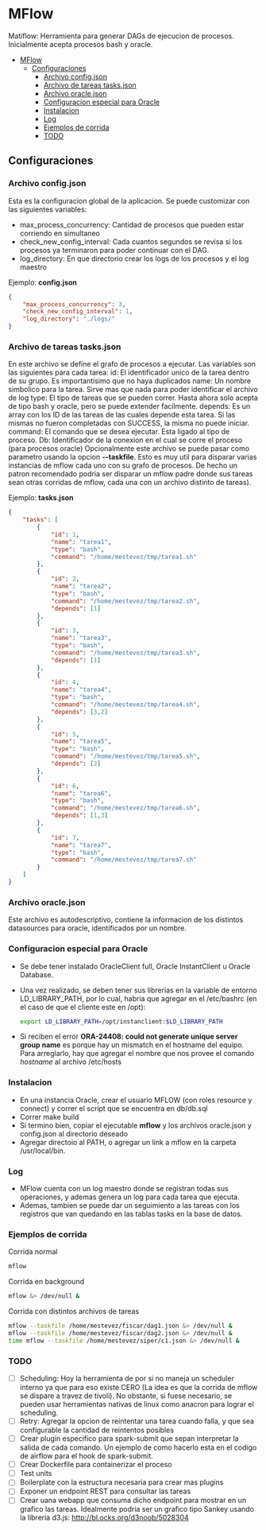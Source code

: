 # MFlow

Matiflow: Herramienta para generar DAGs de ejecucion de procesos. Inicialmente acepta procesos bash y oracle.

- [MFlow](#mflow)
  - [Configuraciones](#configuraciones)
    - [Archivo config.json](#archivo-configjson)
    - [Archivo de tareas tasks.json](#archivo-de-tareas-tasksjson)
    - [Archivo oracle.json](#archivo-oraclejson)
    - [Configuracion especial para Oracle](#configuracion-especial-para-oracle)
    - [Instalacion](#instalacion)
    - [Log](#log)
    - [Ejemplos de corrida](#ejemplos-de-corrida)
    - [TODO](#todo)

## Configuraciones

### Archivo config.json

Esta es la configuracion global de la aplicacion. Se puede customizar con las siguientes variables:
- max_process_concurrency: Cantidad de procesos que pueden estar corriendo en simultaneo
- check_new_config_interval: Cada cuantos segundos se revisa si los procesos ya terminaron para poder continuar con el DAG.
- log_directory: En que directorio crear los logs de los procesos y el log maestro

Ejemplo: **config.json**
~~~json
{
    "max_process_concurrency": 3,
    "check_new_config_interval": 1,
    "log_directory": "./logs/"
}
~~~

### Archivo de tareas tasks.json

En este archivo se define el grafo de procesos a ejecutar. Las variables son las siguientes para cada tarea:
id: El identificador unico de la tarea dentro de su grupo. Es importantisimo que no haya duplicados
name: Un nombre simbolico para la tarea. Sirve mas que nada para poder identificar el archivo de log
type: El tipo de tareas que se pueden correr. Hasta ahora solo acepta de tipo bash y oracle, pero se puede extender facilmente.
depends: Es un array con los ID de las tareas de las cuales depende esta tarea. Si las mismas no fueron completadas con SUCCESS, la misma no puede iniciar.
command: El comando que se desea ejecutar. Esta ligado al tipo de proceso.
Db: Identificador de la conexion en el cual se corre el proceso (para procesos oracle)
Opcionalmente este archivo se puede pasar como parametro usando la opcion **--taskfile**. Esto es muy util para disparar varias instancias de mflow cada uno con su grafo de procesos. De hecho un patron recomendado podria ser disparar un mflow padre donde sus tareas sean otras corridas de mflow, cada una con un archivo distinto de tareas).

Ejemplo: **tasks.json**
~~~json
{
    "tasks": [
        {
            "id": 1,
            "name": "tarea1",
            "type": "bash",
            "command": "/home/mestevez/tmp/tarea1.sh"
        },
        {
            "id": 2,
            "name": "tarea2",
            "type": "bash",
            "command": "/home/mestevez/tmp/tarea2.sh",
            "depends": [1]
        },
        {
            "id": 3,
            "name": "tarea3",
            "type": "bash",
            "command": "/home/mestevez/tmp/tarea3.sh",
            "depends": [1]
        },
        {
            "id": 4,
            "name": "tarea4",
            "type": "bash",
            "command": "/home/mestevez/tmp/tarea4.sh",
            "depends": [3,2]
        },
        {
            "id": 5,
            "name": "tarea5",
            "type": "bash",
            "command": "/home/mestevez/tmp/tarea5.sh",
            "depends": [2]
        },
        {
            "id": 6,
            "name": "tarea6",
            "type": "bash",
            "command": "/home/mestevez/tmp/tarea6.sh",
            "depends": [1,3]
        },
        {
            "id": 7,
            "name": "tarea7",
            "type": "bash",
            "command": "/home/mestevez/tmp/tarea7.sh"
        }
    ]
}
~~~
### Archivo oracle.json

Este archivo es autodescriptivo, contiene la informacion de los distintos datasources para oracle, identificados por un nombre.

### Configuracion especial para Oracle

- Se debe tener instalado OracleClient full, Oracle InstantClient u Oracle Database.
- Una vez realizado, se deben tener sus librerias en la variable de entorno LD_LIBRARY_PATH, por lo cual, habria que agregar en el /etc/bashrc (en el caso de que el cliente este en /opt):

  ```bash
  export LD_LIBRARY_PATH=/opt/instanclient:$LD_LIBRARY_PATH
  ```

- Si reciben el error **ORA-24408: could not generate unique server group name** es porque hay un mismatch en el hostname del equipo. Para arreglarlo, hay que agregar el nombre que nos provee el comando _hostname_ al archivo /etc/hosts

### Instalacion
- En una instancia Oracle, crear el usuario MFLOW (con roles resource y connect) y correr el script que se encuentra en db/db.sql
- Correr make build
- Si termino bien, copiar el ejecutable **mflow** y los archivos oracle.json y config.json al directorio deseado
- Agregar directoio al PATH, o agregar un link a mflow en la carpeta /usr/local/bin.

### Log
- MFlow cuenta con un log maestro donde se registran todas sus operaciones, y ademas genera un log para cada tarea que ejecuta.
- Ademas, tambien se puede dar un seguimiento a las tareas con los registros que van quedando en las tablas tasks en la base de datos.

### Ejemplos de corrida

Corrida normal
~~~bash
mflow
~~~

Corrida en background
~~~bash
mflow &> /dev/null &
~~~

Corrida con distintos archivos de tareas
~~~bash
mflow --taskfile /home/mestevez/fiscar/dag1.json &> /dev/null &
mflow --taskfile /home/mestevez/fiscar/dag2.json &> /dev/null &
time mflow --taskfile /home/mestevez/siper/c1.json &> /dev/null &
~~~

### TODO
- [ ] Scheduling: Hoy la herramienta de por si no maneja un scheduler interno ya que para eso existe CERO (La idea es que la corrida de mflow se dispare a travez de tivoli). No obstante, si fuese necesario, se pueden usar herramientas nativas de linux como anacron para lograr el scheduling.
- [ ] Retry: Agregar la opcion de reintentar una tarea cuando falla, y que sea configurable la cantidad de reintentos posibles
- [ ] Crear plugin especifico para spark-submit que sepan interpretar la salida de cada comando. Un ejemplo de como hacerlo esta en el codigo de airflow para el hook de spark-submit.
- [ ] Crear Dockerfile para containerizar el proceso
- [ ] Test units
- [ ] Boilerplate con la estructura necesaria para crear mas plugins
- [ ] Exponer un endpoint REST para consultar las tareas
- [ ] Crear uana webapp que consuma dicho endpoint para mostrar en un grafico las tareas. Idealmente podria ser un grafico tipo Sankey usando la libreria d3.js: http://bl.ocks.org/d3noob/5028304